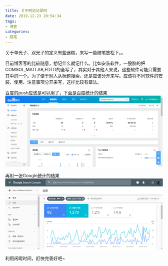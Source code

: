 ```yaml
---
title: 关于网站记录四
date: 2019-12-23 20:54:34
tags:
- 博客
categories:
- 随笔
---
```


关于单光子、双光子的定义有些迷糊，来写一篇随笔放松下。。

目前博客写的比较随意，想记什么就记什么。比如安装软件，一股脑的把COMSOL,MATLAB,FDTD的全写了，其实对于其他人来说，这些软件可能只需要其中的一个。为了便于别人从标题搜索，还是应该分开来写。应该将不同软件的安装、使用、注意事项分开来写，这样比较有章法。

百度的push应该是可以用了，下面是百度统计的结果
![百度统计结果](https://raw.githubusercontent.com/knifelees3/my_pictures/master/picgoup/Snipaste_2019-12-23_21-04-56.png)

再附一张Google统计的结果
![Google统计结果](https://raw.githubusercontent.com/knifelees3/my_pictures/master/picgoup/Snipaste_2019-12-23_21-00-15.png)

利用闲暇时间，赶快完善好吧~

